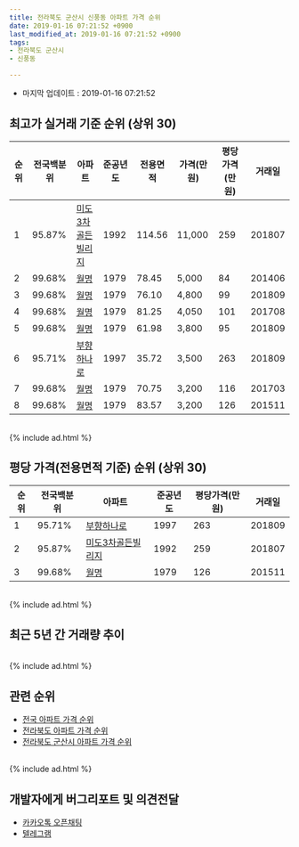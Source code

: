 ```yaml
---
title: 전라북도 군산시 신풍동 아파트 가격 순위
date: 2019-01-16 07:21:52 +0900
last_modified_at: 2019-01-16 07:21:52 +0900
tags:
- 전라북도 군산시
- 신풍동

---
```


* 마지막 업데이트 : 2019-01-16 07:21:52

## 최고가 실거래 기준 순위 (상위 30)


|순위|전국백분위|아파트|준공년도|전용면적|가격(만원)|평당가격(만원)|거래일|
|---|---|---|---|---|---|---|---|
|1|95.87%|[미도3차골든빌리지](https://search.naver.com/search.naver?query=%EC%A0%84%EB%9D%BC%EB%B6%81%EB%8F%84+%EA%B5%B0%EC%82%B0%EC%8B%9C+%EC%8B%A0%ED%92%8D%EB%8F%99+%EB%AF%B8%EB%8F%843%EC%B0%A8%EA%B3%A8%EB%93%A0%EB%B9%8C%EB%A6%AC%EC%A7%80)|1992|114.56|11,000|259|201807|
|2|99.68%|[월명](https://search.naver.com/search.naver?query=%EC%A0%84%EB%9D%BC%EB%B6%81%EB%8F%84+%EA%B5%B0%EC%82%B0%EC%8B%9C+%EC%8B%A0%ED%92%8D%EB%8F%99+%EC%9B%94%EB%AA%85)|1979|78.45|5,000|84|201406|
|3|99.68%|[월명](https://search.naver.com/search.naver?query=%EC%A0%84%EB%9D%BC%EB%B6%81%EB%8F%84+%EA%B5%B0%EC%82%B0%EC%8B%9C+%EC%8B%A0%ED%92%8D%EB%8F%99+%EC%9B%94%EB%AA%85)|1979|76.10|4,800|99|201809|
|4|99.68%|[월명](https://search.naver.com/search.naver?query=%EC%A0%84%EB%9D%BC%EB%B6%81%EB%8F%84+%EA%B5%B0%EC%82%B0%EC%8B%9C+%EC%8B%A0%ED%92%8D%EB%8F%99+%EC%9B%94%EB%AA%85)|1979|81.25|4,050|101|201708|
|5|99.68%|[월명](https://search.naver.com/search.naver?query=%EC%A0%84%EB%9D%BC%EB%B6%81%EB%8F%84+%EA%B5%B0%EC%82%B0%EC%8B%9C+%EC%8B%A0%ED%92%8D%EB%8F%99+%EC%9B%94%EB%AA%85)|1979|61.98|3,800|95|201809|
|6|95.71%|[부향하나로](https://search.naver.com/search.naver?query=%EC%A0%84%EB%9D%BC%EB%B6%81%EB%8F%84+%EA%B5%B0%EC%82%B0%EC%8B%9C+%EC%8B%A0%ED%92%8D%EB%8F%99+%EB%B6%80%ED%96%A5%ED%95%98%EB%82%98%EB%A1%9C)|1997|35.72|3,500|263|201809|
|7|99.68%|[월명](https://search.naver.com/search.naver?query=%EC%A0%84%EB%9D%BC%EB%B6%81%EB%8F%84+%EA%B5%B0%EC%82%B0%EC%8B%9C+%EC%8B%A0%ED%92%8D%EB%8F%99+%EC%9B%94%EB%AA%85)|1979|70.75|3,200|116|201703|
|8|99.68%|[월명](https://search.naver.com/search.naver?query=%EC%A0%84%EB%9D%BC%EB%B6%81%EB%8F%84+%EA%B5%B0%EC%82%B0%EC%8B%9C+%EC%8B%A0%ED%92%8D%EB%8F%99+%EC%9B%94%EB%AA%85)|1979|83.57|3,200|126|201511|


<br>
{% include ad.html %}
<br>

## 평당 가격(전용면적 기준) 순위 (상위 30)


|순위|전국백분위|아파트|준공년도|평당가격(만원)|거래일|
|---|---|---|---|---|---|
|1|95.71%|[부향하나로](https://search.naver.com/search.naver?query=%EC%A0%84%EB%9D%BC%EB%B6%81%EB%8F%84+%EA%B5%B0%EC%82%B0%EC%8B%9C+%EC%8B%A0%ED%92%8D%EB%8F%99+%EB%B6%80%ED%96%A5%ED%95%98%EB%82%98%EB%A1%9C)|1997|263|201809|
|2|95.87%|[미도3차골든빌리지](https://search.naver.com/search.naver?query=%EC%A0%84%EB%9D%BC%EB%B6%81%EB%8F%84+%EA%B5%B0%EC%82%B0%EC%8B%9C+%EC%8B%A0%ED%92%8D%EB%8F%99+%EB%AF%B8%EB%8F%843%EC%B0%A8%EA%B3%A8%EB%93%A0%EB%B9%8C%EB%A6%AC%EC%A7%80)|1992|259|201807|
|3|99.68%|[월명](https://search.naver.com/search.naver?query=%EC%A0%84%EB%9D%BC%EB%B6%81%EB%8F%84+%EA%B5%B0%EC%82%B0%EC%8B%9C+%EC%8B%A0%ED%92%8D%EB%8F%99+%EC%9B%94%EB%AA%85)|1979|126|201511|


<br>
{% include ad.html %}
<br>

## 최근 5년 간 거래량 추이


<div style="width:100%;">
    <canvas id="deal_progress" height="250"></canvas>
</div>

<script>
new Chart(document.getElementById("deal_progress"), {
    type: 'line',
    data: {
        labels: ['201401','201402','201403','201404','201405','201406','201407','201408','201409','201410','201411','201412','201501','201502','201503','201504','201505','201506','201507','201508','201509','201510','201511','201512','201601','201602','201603','201604','201605','201606','201607','201608','201609','201610','201611','201612','201701','201702','201703','201704','201705','201706','201707','201708','201709','201710','201711','201712','201801','201802','201803','201804','201805','201806','201807','201808','201809','201810','201811','201812','201901'],
        datasets: [{
            label: '실거래 수',
            pointRadius: 1,
            data: [1, 1, 2, 0, 1, 3, 1, 2, 0, 3, 0, 0, 0, 0, 1, 1, 2, 1, 1, 2, 3, 1, 1, 0, 0, 1, 2, 0, 1, 0, 1, 2, 5, 1, 0, 0, 0, 0, 4, 0, 0, 0, 0, 1, 1, 0, 0, 0, 0, 0, 2, 0, 0, 0, 1, 0, 6, 0, 0, 1, 0],
            borderColor: "rgba(255, 201, 14, 1)",
            backgroundColor: "rgba(255, 201, 14, 0.5)",
            fill: true,
        }]
    },
    options: {
        responsive: true,
        title: {
            display: true,
            text: '5년간 거래량 추이'
        },
        tooltips: {
            mode: 'index',
            intersect: false,
        },
        hover: {
            mode: 'nearest',
            intersect: true
        },
        scales: {
            xAxes: [{
                display: true,
                scaleLabel: {
                    display: true,
                    labelString: '년/월'
                }
            }],
            yAxes: [{
                display: true,
                ticks: {
                    suggestedMin: 0,
                },
                scaleLabel: {
                    display: true,
                    labelString: '실거래 수'
                }
            }]
        }
    }
});

</script>


<br>
{% include ad.html %}
<br>

## 관련 순위

- [전국 아파트 가격 순위](https://inasie.github.io/apt-ranking/전국)
- [전라북도 아파트 가격 순위](https://inasie.github.io/apt-ranking/전라북도)
- [전라북도 군산시 아파트 가격 순위](https://inasie.github.io/apt-ranking/전라북도-군산시)


<br>
{% include ad.html %}
<br>

## 개발자에게 버그리포트 및 의견전달

- [카카오톡 오픈채팅](https://open.kakao.com/o/gLJUAP4)
- [텔레그램](https://t.me/inasie)

